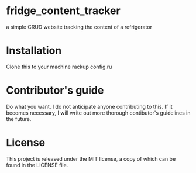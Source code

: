 # fridge_content_tracker
a simple CRUD website tracking the content of a refrigerator

# Installation
Clone this to your machine
rackup config.ru

# Contributor's guide
Do what you want. I do not anticipate anyone contributing to this. If it becomes
necessary, I will write out more thorough contibutor's guidelines in the future.

# License
This project is released under the MIT license, a copy of which can be found in
the LICENSE file.
